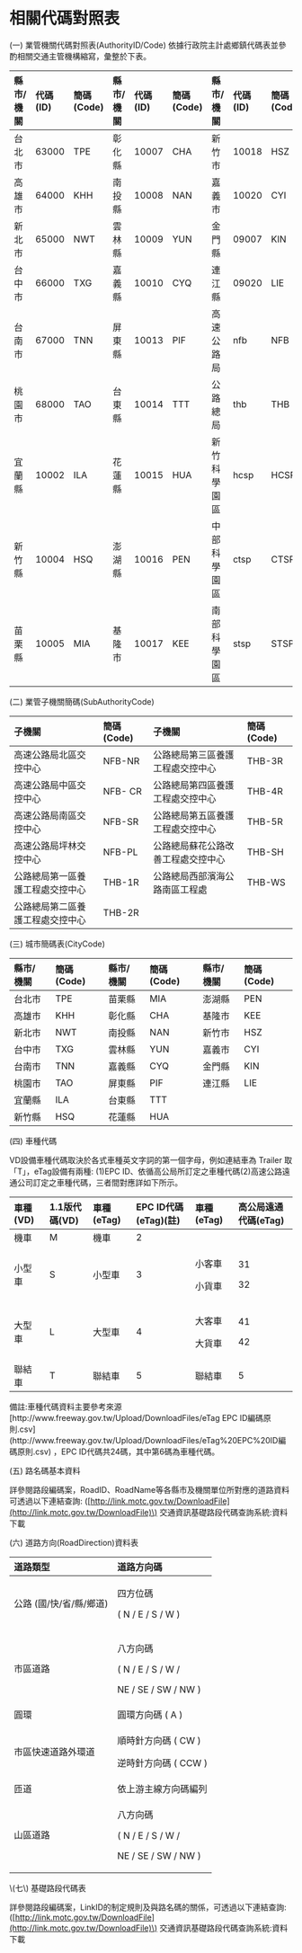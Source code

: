 # 相關代碼對照表

\(一\) 業管機關代碼對照表\(AuthorityID/Code\) 依據行政院主計處鄉鎮代碼表並參酌相關交通主管機構縮寫，彙整於下表。

| 縣市/ 機關 | 代碼 \(ID\) | 簡碼 \(Code\) | 縣市/ 機關 | 代碼 \(ID\) | 簡碼 \(Code\) | 縣市/ 機關 | 代碼 \(ID\) | 簡碼 \(Code\) |
| :--- | :--- | :--- | :--- | :--- | :--- | :--- | :--- | :--- |
| 台北市 | 63000 | TPE | 彰化縣 | 10007 | CHA | 新竹市 | 10018 | HSZ |
| 高雄市 | 64000 | KHH | 南投縣 | 10008 | NAN | 嘉義市 | 10020 | CYI |
| 新北市 | 65000 | NWT | 雲林縣 | 10009 | YUN | 金門縣 | 09007 | KIN |
| 台中市 | 66000 | TXG | 嘉義縣 | 10010 | CYQ | 連江縣 | 09020 | LIE |
| 台南市 | 67000 | TNN | 屏東縣 | 10013 | PIF | 高速公路局 | nfb | NFB |
| 桃園市 | 68000 | TAO | 台東縣 | 10014 | TTT | 公路總局 | thb | THB |
| 宜蘭縣 | 10002 | ILA | 花蓮縣 | 10015 | HUA | 新竹科學園區 | hcsp | HCSP |
| 新竹縣 | 10004 | HSQ | 澎湖縣 | 10016 | PEN | 中部科學園區 | ctsp | CTSP |
| 苗栗縣 | 10005 | MIA | 基隆市 | 10017 | KEE | 南部科學園區 | stsp | STSP |

\(二\) 業管子機關簡碼\(SubAuthorityCode\)

| 子機關 | 簡碼 \(Code\) | 子機關 | 簡碼 \(Code\) |
| :--- | :--- | :--- | :--- |
| 高速公路局北區交控中心 | NFB-NR | 公路總局第三區養護工程處交控中心 | THB-3R |
| 高速公路局中區交控中心 | NFB- CR | 公路總局第四區養護工程處交控中心 | THB-4R |
| 高速公路局南區交控中心 | NFB-SR | 公路總局第五區養護工程處交控中心 | THB-5R |
| 高速公路局坪林交控中心 | NFB-PL | 公路總局蘇花公路改善工程處交控中心 | THB-SH |
| 公路總局第一區養護工程處交控中心 | THB-1R | 公路總局西部濱海公路南區工程處 | THB-WS |
| 公路總局第二區養護工程處交控中心 | THB-2R |  |  |

\(三\) 城市簡碼表\(CityCode\)

| 縣市/ 機關 | 簡碼 \(Code\) | 縣市/ 機關 | 簡碼 \(Code\) | 縣市/ 機關 | 簡碼 \(Code\) |
| :--- | :--- | :--- | :--- | :--- | :--- |
| 台北市 | TPE | 苗栗縣 | MIA | 澎湖縣 | PEN |
| 高雄市 | KHH | 彰化縣 | CHA | 基隆市 | KEE |
| 新北市 | NWT | 南投縣 | NAN | 新竹市 | HSZ |
| 台中市 | TXG | 雲林縣 | YUN | 嘉義市 | CYI |
| 台南市 | TNN | 嘉義縣 | CYQ | 金門縣 | KIN |
| 桃園市 | TAO | 屏東縣 | PIF | 連江縣 | LIE |
| 宜蘭縣 | ILA | 台東縣 | TTT |  |  |
| 新竹縣 | HSQ | 花蓮縣 | HUA |  |  |

\(四\) 車種代碼 

VD設備車種代碼取決於各式車種英文字詞的第一個字母，例如連結車為 Trailer 取「T」，eTag設備有兩種: \(1\)EPC ID、依循高公局所訂定之車種代碼\(2\)高速公路遠通公司訂定之車種代碼，三者間對應詳如下所示。

<table>
  <thead>
    <tr>
      <th style="text-align:left">&#x8ECA;&#x7A2E;(VD)</th>
      <th style="text-align:left">1.1&#x7248;&#x4EE3;&#x78BC;(VD)</th>
      <th style="text-align:left">&#x8ECA;&#x7A2E;(eTag)</th>
      <th style="text-align:left">EPC ID&#x4EE3;&#x78BC;(eTag)(&#x8A3B;)</th>
      <th style="text-align:left">&#x8ECA;&#x7A2E;(eTag)</th>
      <th style="text-align:left">&#x9AD8;&#x516C;&#x5C40;&#x9060;&#x901A;&#x4EE3;&#x78BC;(eTag)</th>
    </tr>
  </thead>
  <tbody>
    <tr>
      <td style="text-align:left">&#x6A5F;&#x8ECA;</td>
      <td style="text-align:left">M</td>
      <td style="text-align:left">&#x6A5F;&#x8ECA;</td>
      <td style="text-align:left">2</td>
      <td style="text-align:left"></td>
      <td style="text-align:left"></td>
    </tr>
    <tr>
      <td style="text-align:left">&#x5C0F;&#x578B;&#x8ECA;</td>
      <td style="text-align:left">S</td>
      <td style="text-align:left">&#x5C0F;&#x578B;&#x8ECA;</td>
      <td style="text-align:left">3</td>
      <td style="text-align:left">
        <p>&#x5C0F;&#x5BA2;&#x8ECA;</p>
        <p>&#x5C0F;&#x8CA8;&#x8ECA;</p>
      </td>
      <td style="text-align:left">
        <p>31</p>
        <p>32</p>
      </td>
    </tr>
    <tr>
      <td style="text-align:left">&#x5927;&#x578B;&#x8ECA;</td>
      <td style="text-align:left">L</td>
      <td style="text-align:left">&#x5927;&#x578B;&#x8ECA;</td>
      <td style="text-align:left">4</td>
      <td style="text-align:left">
        <p>&#x5927;&#x5BA2;&#x8ECA;</p>
        <p>&#x5927;&#x8CA8;&#x8ECA;</p>
      </td>
      <td style="text-align:left">
        <p>41</p>
        <p>42</p>
      </td>
    </tr>
    <tr>
      <td style="text-align:left">&#x806F;&#x7D50;&#x8ECA;</td>
      <td style="text-align:left">T</td>
      <td style="text-align:left">&#x806F;&#x7D50;&#x8ECA;</td>
      <td style="text-align:left">5</td>
      <td style="text-align:left">&#x806F;&#x7D50;&#x8ECA;</td>
      <td style="text-align:left">5</td>
    </tr>
  </tbody>
</table>備註:車種代碼資料主要參考來源[http://www.freeway.gov.tw/Upload/DownloadFiles/eTag EPC ID編碼原則.csv](http://www.freeway.gov.tw/Upload/DownloadFiles/eTag%20EPC%20ID編碼原則.csv) ，EPC ID代碼共24碼，其中第6碼為車種代碼。



\(五\) 路名碼基本資料

詳參閱路段編碼案，RoadID、RoadName等各縣市及機關單位所對應的道路資料可透過以下連結查詢: \([http://link.motc.gov.tw/DownloadFile](http://link.motc.gov.tw/DownloadFile)\) 交通資訊基礎路段代碼查詢系統:資料下載

\(六\) 道路方向\(RoadDirection\)資料表

<table>
  <thead>
    <tr>
      <th style="text-align:left">&#x9053;&#x8DEF;&#x985E;&#x578B;</th>
      <th style="text-align:left">&#x9053;&#x8DEF;&#x65B9;&#x5411;&#x78BC;</th>
    </tr>
  </thead>
  <tbody>
    <tr>
      <td style="text-align:left">&#x516C;&#x8DEF; (&#x570B;/&#x5FEB;/&#x7701;/&#x7E23;/&#x9109;&#x9053;)</td>
      <td
      style="text-align:left">
        <p>&#x56DB;&#x65B9;&#x4F4D;&#x78BC;</p>
        <p>( N / E / S / W )</p>
        </td>
    </tr>
    <tr>
      <td style="text-align:left">&#x5E02;&#x5340;&#x9053;&#x8DEF;</td>
      <td style="text-align:left">
        <p>&#x516B;&#x65B9;&#x5411;&#x78BC;</p>
        <p>( N / E / S / W /</p>
        <p>NE / SE / SW / NW )</p>
      </td>
    </tr>
    <tr>
      <td style="text-align:left">&#x5713;&#x74B0;</td>
      <td style="text-align:left">&#x5713;&#x74B0;&#x65B9;&#x5411;&#x78BC; ( A )</td>
    </tr>
    <tr>
      <td style="text-align:left">&#x5E02;&#x5340;&#x5FEB;&#x901F;&#x9053;&#x8DEF;&#x5916;&#x74B0;&#x9053;</td>
      <td
      style="text-align:left">
        <p>&#x9806;&#x6642;&#x91DD;&#x65B9;&#x5411;&#x78BC; ( CW )</p>
        <p>&#x9006;&#x6642;&#x91DD;&#x65B9;&#x5411;&#x78BC; ( CCW )</p>
        </td>
    </tr>
    <tr>
      <td style="text-align:left">&#x531D;&#x9053;</td>
      <td style="text-align:left">&#x4F9D;&#x4E0A;&#x6E38;&#x4E3B;&#x7DDA;&#x65B9;&#x5411;&#x78BC;&#x7DE8;&#x5217;</td>
    </tr>
    <tr>
      <td style="text-align:left">&#x5C71;&#x5340;&#x9053;&#x8DEF;</td>
      <td style="text-align:left">
        <p>&#x516B;&#x65B9;&#x5411;&#x78BC;</p>
        <p>( N / E / S / W /</p>
        <p>NE / SE / SW / NW )</p>
      </td>
    </tr>
  </tbody>
</table> \(七\) 基礎路段代碼表 

詳參閱路段編碼案，LinkID的制定規則及與路名碼的關係，可透過以下連結查詢: \([http://link.motc.gov.tw/DownloadFile](http://link.motc.gov.tw/DownloadFile)\) 交通資訊基礎路段代碼查詢系統:資料下載

